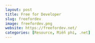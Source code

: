 ```yaml
---
layout: post
title: Free for Developer
slug: freefordev
image: freefordev.png
website: https://freefordev.net/
categories: [Resource, Miễn phí, .net]
---
```

